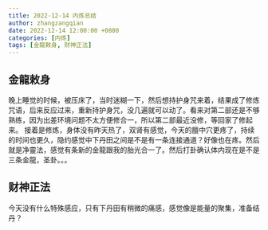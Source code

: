 ```yaml
---
title: 2022-12-14 内炼总结
author: zhangzangqian
date: 2022-12-14 12:00:00 +0800
categories: [内炼]
tags: [金龍敕身, 财神正法]
---
```


## 金龍敕身

晚上睡觉的时候，被压床了，当时迷糊一下，然后想持护身咒来着，结果成了修炼咒语，后来反应过来，重新持护身咒，没几遍就可以动了。看来对第二部还是不够熟练，因为出差环境问题不太方便修合一，所以第二部最近没修，等回家了修起来。
接着是修炼，身体没有昨天热了，双肾有感觉，今天的膻中穴更疼了，持续的时间也更久，隐约感觉中下丹田之间是不是有一条连接通道？好像也在疼。然后就是净靈法，感觉有条新的金龍跟我的胎光合一了。然后打卦确认体内现在是不是三条金龍，圣卦。。。

## 财神正法

今天没有什么特殊感应，只有下丹田有稍微的痛感，感觉像是能量的聚集，准备结丹？